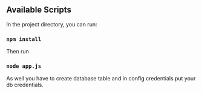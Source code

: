 ## Available Scripts

In the project directory, you can run:

### `npm install` 
Then run
### `node app.js` 

As well you have to create database table and in config credentials put your db credentials.
